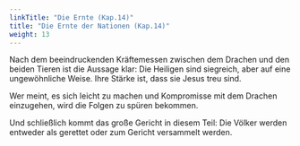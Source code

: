 ```yaml
---
linkTitle: "Die Ernte (Kap.14)"
title: "Die Ernte der Nationen (Kap.14)"
weight: 13
---
```



Nach dem beeindruckenden Kräftemessen zwischen dem Drachen und den beiden Tieren ist die Aussage klar: Die Heiligen sind siegreich, aber auf eine ungewöhnliche Weise. Ihre Stärke ist, dass sie Jesus treu sind.

Wer meint, es sich leicht zu machen und Kompromisse mit dem Drachen einzugehen, wird die Folgen zu spüren bekommen.

Und schließlich kommt das große Gericht in diesem Teil: Die Völker werden entweder als gerettet oder zum Gericht versammelt werden. 